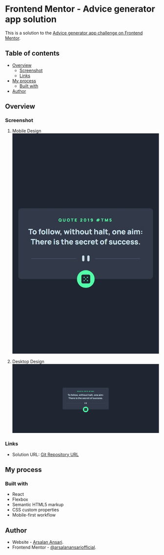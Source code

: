 # Frontend Mentor - Advice generator app solution

This is a solution to the [Advice generator app challenge on Frontend Mentor](https://www.frontendmentor.io/challenges/advice-generator-app-QdUG-13db).

## Table of contents

- [Overview](#overview)
  - [Screenshot](#screenshot)
  - [Links](#links)
- [My process](#my-process)
  - [Built with](#built-with)
- [Author](#author)

## Overview

### Screenshot

1. Mobile Design <br>![Home Page](./public/screens/1.jpeg)

2. Desktop Design <br>![Home Page](./public/screens/2.jpeg)

### Links

- Solution URL: [Git Repository URL](https://github.com/arsalanansariofficial/quote-app.git)

## My process

### Built with

- React
- Flexbox
- Semantic HTML5 markup
- CSS custom properties
- Mobile-first workflow

## Author

- Website - [Arsalan Ansari](https://github.com/arsalanansariofficial/).
- Frontend Mentor - [@arsalanansariofficial](https://www.frontendmentor.io/profile/arsalanansariofficial).
